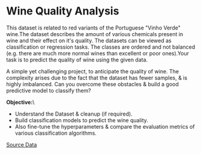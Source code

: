 # Wine Quality Analysis 
This dataset is related to red variants of the Portuguese "Vinho Verde" wine.The dataset describes the amount of various chemicals present in wine and their effect on it's quality. The datasets can be viewed as classification or regression tasks. The classes are ordered and not balanced (e.g. there are much more normal wines than excellent or poor ones).Your task is to predict the quality of wine using the given data.

A simple yet challenging project, to anticipate the quality of wine.
The complexity arises due to the fact that the dataset has fewer samples, & is highly imbalanced.
Can you overcome these obstacles & build a good predictive model to classify them?

<b>Objective:</b>\
- Understand the Dataset & cleanup (if required).
- Build classification models to predict the wine quality.
- Also fine-tune the hyperparameters & compare the evaluation metrics of various classification algorithms.

[Source Data](https://www.kaggle.com/yasserh/wine-quality-dataset)